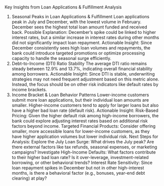 Key Insights from Loan Applications & Fulfillment Analysis
1. Seasonal Peaks in Loan Applications & Fulfillment
Loan applications peak in July and December, with the lowest volume in February.
December sees the highest total loan amount funded and received back.
Possible Explanation: December’s spike could be linked to higher interest rates, but a similar increase in interest rates during other months did not significantly impact loan repayment.
Actionable Insight: Since December consistently sees high loan volumes and repayments, the bank could introduce targeted promotions or optimize processing capacity to handle the seasonal surge efficiently.
2. Debt-to-Income (DTI) Ratio Stability
The average DTI ratio remains steady between 12.9% and 13.7%, indicating overall financial stability among borrowers.
Actionable Insight: Since DTI is stable, underwriting strategies may not need frequent adjustment based on this metric alone. Instead, the focus should be on other risk indicators like default rates by income brackets.
3. Income Bracket & Loan Behavior Patterns
Lower-income customers submit more loan applications, but their individual loan amounts are smaller.
Higher-income customers tend to apply for larger loans but also have a higher bad loan rate (default risk).
Actionable Insight:
Risk-Based Pricing: Given the higher default risk among high-income borrowers, the bank could explore adjusting interest rates based on additional risk factors beyond income.
Targeted Financial Products: Consider offering smaller, more accessible loans for lower-income customers, as they have higher application volumes but lower individual risk.
Next Steps for Analysis:
Explore the July Loan Surge: What drives the July peak? Are there external factors like tax refunds, seasonal expenses, or marketing campaigns?
Investigate High-Income Defaults: What factors contribute to their higher bad loan rate? Is it over-leverage, investment-related borrowing, or other behavioral trends?
Interest Rate Sensitivity: Since loan repayment spikes in December but not in other high-interest months, is there a behavioral factor (e.g., bonuses, year-end debt clearing) at play?
